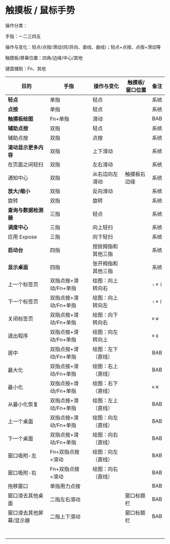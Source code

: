 # 触摸板 / 鼠标手势

操作分类：

手指：一二三四五

操作与变化：轻点/点按/滑动(同/异向、直线、曲线)；轻点+点按、点按+滑动等

触摸板/屏幕位置：四角/边缘/中心/其他

键盘辅助：Fn、其他



| 目的 | 手指   | 操作与变化 | 触摸板/窗口位置 | 备注 |
| --- | ----- | ----- | ---------| --- |
| **轻点** | 单指 | 轻点 ||系统 |
| **点按** | 单指 | 轻点 ||系统|
| **触摸板绘图** | Fn+单指 | 滑动 ||BAB|
| **辅助点按** | 双指 | 轻点 ||系统|
| 辅助点按 | 双指 | 点按 | |系统|
| **滚动显示更多内容** | 双指 | 上下滑动 ||系统|
| 在页面之间轻扫 | 双指 | 左右滑动 | |系统|
| 通知中心 | 双指 | 从右边向左滑动 | 触摸板右边缘 |系统|
| **放大/缩小** | 双指 | 反向滑动 | |  系统 |
| 旋转 | 双指 | 旋转 | | 系统 |
| **查询与数据检测器** | 三指 | 轻点 || 系统 |
| **调度中心** | 三指 | 向上轻扫 | | 系统 |
| 应用 Expose | 三指 | 向下轻扫 |  | 系统 |
| **启动台** | 四指 | 捏拢拇指和其他三指 | |  系统 |
| **显示桌面** | 四指 | 张开拇指和其他三指 | | 系统 |
| 上一个标签页 | 双指点按+滑动/Fn+单指 | 绘图：向上转向右 |  | <kbd>⇧</kbd> <kbd>⌘</kbd> <kbd>]</kbd> |
| 下一个标签页 | 双指点按+滑动/Fn+单指 | 绘图：向上转向左 |  | <kbd>⇧</kbd> <kbd>⌘</kbd> <kbd>[</kbd> |
| 关闭标签页 | 双指点按+滑动/Fn+单指 | 绘图：向下转向右 | | <kbd>⌘</kbd> <kbd>W</kbd> |
| 退出程序 | 双指点按+滑动/Fn+单指 | 绘图：向左转向上 | | <kbd>⌘</kbd> <kbd>Q</kbd> |
| 居中 | 双指点按+滑动/Fn+单指 | 绘图：左下（直线） | | BAB |
| 最大化 | 双指点按+滑动/Fn+单指 | 绘图：右上（直线） | | BAB |
| 最小化 | 双指点按+滑动/Fn+单指 | 绘图：右下（直线） | | <kbd>⌘</kbd> <kbd>M</kbd> |
| 从最小化恢复 | 双指点按+滑动/Fn+单指 | 绘图：左上（直线） | | BAB |
| 上一个桌面 | 双指点按+滑动/Fn+单指 | 绘图：向左（直线） | | BAB |
| 下一个桌面 | 双指点按+滑动/Fn+单指 | 绘图：向右（直线） | | BAB |
| 窗口吸附-左 | Fn+双指点按+滑动 | 绘图：向左（直线） | | BAB |
| 窗口吸附-右 | Fn+双指点按+滑动 | 绘图：向右（直线） | | BAB |
| 拖移窗口 | 单指用力点按 | | | BAB |
| 窗口滑去其他桌面 | 二指左右滑动 | | 窗口标题栏 | BAB |
| 窗口滑去其他屏幕/显示器 | 二指上下滑动 | | 窗口标题栏 | BAB |
| | | | | |
| | | | | |
| | | | | |
| | | | | |
| | | | | |
| | | | | |
| | | | | |


